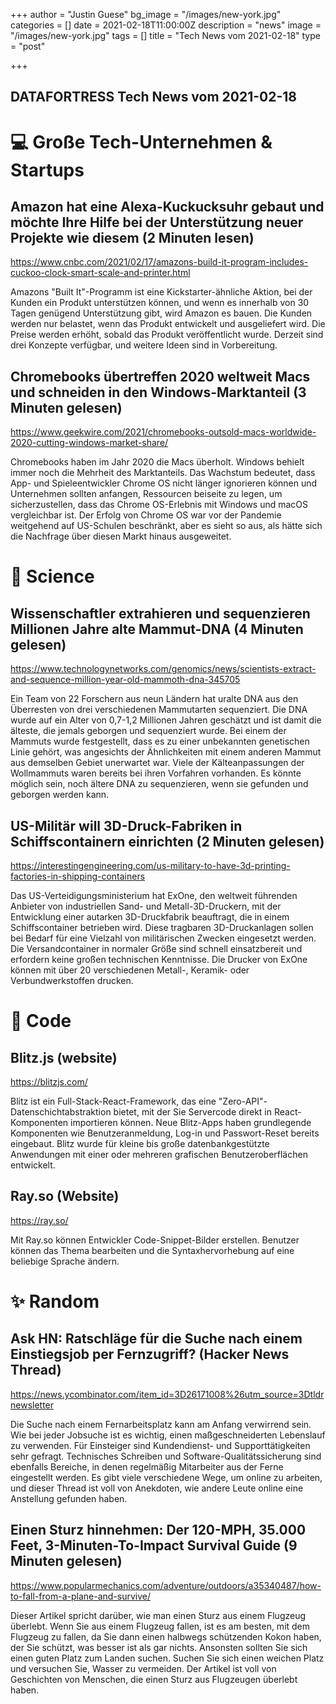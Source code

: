 +++
author = "Justin Guese"
bg_image = "/images/new-york.jpg"
categories = []
date = 2021-02-18T11:00:00Z
description = "news"
image = "/images/new-york.jpg"
tags = []
title = "Tech News vom 2021-02-18"
type = "post"

+++

        
## DATAFORTRESS Tech News vom 2021-02-18

# 💻 Große Tech-Unternehmen & Startups

## Amazon hat eine Alexa-Kuckucksuhr gebaut und möchte Ihre Hilfe bei der Unterstützung neuer Projekte wie diesem (2 Minuten lesen)

https://www.cnbc.com/2021/02/17/amazons-build-it-program-includes-cuckoo-clock-smart-scale-and-printer.html

Amazons "Built It"-Programm ist eine Kickstarter-ähnliche Aktion, bei der Kunden ein Produkt unterstützen können, und wenn es innerhalb von 30 Tagen genügend Unterstützung gibt, wird Amazon es bauen. Die Kunden werden nur belastet, wenn das Produkt entwickelt und ausgeliefert wird. Die Preise werden erhöht, sobald das Produkt veröffentlicht wurde. Derzeit sind drei Konzepte verfügbar, und weitere Ideen sind in Vorbereitung.

## Chromebooks übertreffen 2020 weltweit Macs und schneiden in den Windows-Marktanteil (3 Minuten gelesen)

https://www.geekwire.com/2021/chromebooks-outsold-macs-worldwide-2020-cutting-windows-market-share/

Chromebooks haben im Jahr 2020 die Macs überholt. Windows behielt immer noch die Mehrheit des Marktanteils. Das Wachstum bedeutet, dass App- und Spieleentwickler Chrome OS nicht länger ignorieren können und Unternehmen sollten anfangen, Ressourcen beiseite zu legen, um sicherzustellen, dass das Chrome OS-Erlebnis mit Windows und macOS vergleichbar ist. Der Erfolg von Chrome OS war vor der Pandemie weitgehend auf US-Schulen beschränkt, aber es sieht so aus, als hätte sich die Nachfrage über diesen Markt hinaus ausgeweitet.

# 🧪 Science

## Wissenschaftler extrahieren und sequenzieren Millionen Jahre alte Mammut-DNA (4 Minuten gelesen)

https://www.technologynetworks.com/genomics/news/scientists-extract-and-sequence-million-year-old-mammoth-dna-345705

Ein Team von 22 Forschern aus neun Ländern hat uralte DNA aus den Überresten von drei verschiedenen Mammutarten sequenziert. Die DNA wurde auf ein Alter von 0,7-1,2 Millionen Jahren geschätzt und ist damit die älteste, die jemals geborgen und sequenziert wurde. Bei einem der Mammuts wurde festgestellt, dass es zu einer unbekannten genetischen Linie gehört, was angesichts der Ähnlichkeiten mit einem anderen Mammut aus demselben Gebiet unerwartet war. Viele der Kälteanpassungen der Wollmammuts waren bereits bei ihren Vorfahren vorhanden. Es könnte möglich sein, noch ältere DNA zu sequenzieren, wenn sie gefunden und geborgen werden kann.

## US-Militär will 3D-Druck-Fabriken in Schiffscontainern einrichten (2 Minuten gelesen)

https://interestingengineering.com/us-military-to-have-3d-printing-factories-in-shipping-containers

Das US-Verteidigungsministerium hat ExOne, den weltweit führenden Anbieter von industriellen Sand- und Metall-3D-Druckern, mit der Entwicklung einer autarken 3D-Druckfabrik beauftragt, die in einem Schiffscontainer betrieben wird. Diese tragbaren 3D-Druckanlagen sollen bei Bedarf für eine Vielzahl von militärischen Zwecken eingesetzt werden. Die Versandcontainer in normaler Größe sind schnell einsatzbereit und erfordern keine großen technischen Kenntnisse. Die Drucker von ExOne können mit über 20 verschiedenen Metall-, Keramik- oder Verbundwerkstoffen drucken.

# 💾 Code

## Blitz.js (website)

https://blitzjs.com/

Blitz ist ein Full-Stack-React-Framework, das eine "Zero-API"-Datenschichtabstraktion bietet, mit der Sie Servercode direkt in React-Komponenten importieren können. Neue Blitz-Apps haben grundlegende Komponenten wie Benutzeranmeldung, Log-in und Passwort-Reset bereits eingebaut. Blitz wurde für kleine bis große datenbankgestützte Anwendungen mit einer oder mehreren grafischen Benutzeroberflächen entwickelt.

## Ray.so (Website)

https://ray.so/

Mit Ray.so können Entwickler Code-Snippet-Bilder erstellen. Benutzer können das Thema bearbeiten und die Syntaxhervorhebung auf eine beliebige Sprache ändern.

# ✨ Random

## Ask HN: Ratschläge für die Suche nach einem Einstiegsjob per Fernzugriff? (Hacker News Thread)

https://news.ycombinator.com/item_id=3D26171008%26utm_source=3Dtldrnewsletter

Die Suche nach einem Fernarbeitsplatz kann am Anfang verwirrend sein. Wie bei jeder Jobsuche ist es wichtig, einen maßgeschneiderten Lebenslauf zu verwenden. Für Einsteiger sind Kundendienst- und Supporttätigkeiten sehr gefragt. Technisches Schreiben und Software-Qualitätssicherung sind ebenfalls Bereiche, in denen regelmäßig Mitarbeiter aus der Ferne eingestellt werden. Es gibt viele verschiedene Wege, um online zu arbeiten, und dieser Thread ist voll von Anekdoten, wie andere Leute online eine Anstellung gefunden haben.

## Einen Sturz hinnehmen: Der 120-MPH, 35.000 Feet, 3-Minuten-To-Impact Survival Guide (9 Minuten gelesen)

https://www.popularmechanics.com/adventure/outdoors/a35340487/how-to-fall-from-a-plane-and-survive/

Dieser Artikel spricht darüber, wie man einen Sturz aus einem Flugzeug überlebt. Wenn Sie aus einem Flugzeug fallen, ist es am besten, mit dem Flugzeug zu fallen, da Sie dann einen halbwegs schützenden Kokon haben, der Sie schützt, was besser ist als gar nichts. Ansonsten sollten Sie sich einen guten Platz zum Landen suchen. Suchen Sie sich einen weichen Platz und versuchen Sie, Wasser zu vermeiden. Der Artikel ist voll von Geschichten von Menschen, die einen Sturz aus Flugzeugen überlebt haben.
